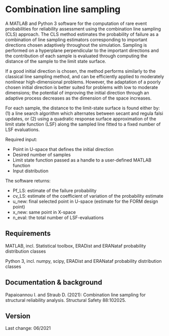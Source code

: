 # Combination line sampling

A MATLAB and Python 3 software for the computation of rare event probabilities for reliability assessment using the combination line sampling (CLS) approach. The CLS method estimates the probability of failure as a combination of line sampling estimators corresponding to important directions chosen adaptively throughout the simulation. Sampling is performed on a hyperplane perpendicular to the important directions and the contribution of each sample is evaluated through computing the distance of the sample to the limit state surface.

If a good initial direction is chosen, the method performs similarly to the classical line sampling method, and can be efficiently applied to moderately nonlinear high-dimensional problems. However, the adaptation of a poorly chosen initial direction is better suited for problems with low to moderate dimensions; the potential of improving the initial direction through an adaptive process decreases as the dimension of the space increases.

For each sample, the distance to the limit-state surface is found either by: (1) a line search algorithm which alternates between secant and regula falsi updates, or (2) using a quadratic response surface approximation of the limit state function (LSF) along the sampled line fitted to a fixed number of LSF evaluations.

Required input:

- Point in U-space that defines the initial direction
- Desired number of samples
- Limit state function passed as a handle to a user-defined MATLAB function
- Input distribution

The software returns:

- Pf_LS:  estimate of the failure probability
- cv_LS:  estimate of the coefficient of variation of the probability estimate
- u_new:  final selected point in U-space (estimate for the FORM design point)
- x_new:  same point in X-space
- n_eval: the total number of LSF-evaluations

## Requirements

MATLAB, incl. Statistical toolbox, ERADist and ERANataf probability distribution classes

Python 3, incl. numpy, scipy, ERADist and ERANataf probability distribution classes

## Documentation & background

Papaioannou I. and Straub D. (2021): Combination line sampling for structural reliability analysis. Structural Safety 88:102025.


## Version

Last change: 06/2021


